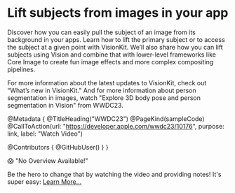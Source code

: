 # Lift subjects from images in your app

Discover how you can easily pull the subject of an image from its background in your apps. Learn how to lift the primary subject or to access the subject at a given point with VisionKit. We’ll also share how you can lift subjects using Vision and combine that with lower-level frameworks like Core Image to create fun image effects and more complex compositing pipelines.

For more information about the latest updates to VisionKit, check out “What’s new in VisionKit." And for more information about person segmentation in images, watch "Explore 3D body pose and person segmentation in Vision" from WWDC23.

@Metadata {
   @TitleHeading("WWDC23")
   @PageKind(sampleCode)
   @CallToAction(url: "https://developer.apple.com/wwdc23/10176", purpose: link, label: "Watch Video")

   @Contributors {
      @GitHubUser(<replace this with your GitHub handle>)
   }
}

😱 "No Overview Available!"

Be the hero to change that by watching the video and providing notes! It's super easy:
 [Learn More…](https://wwdcnotes.github.io/WWDCNotes/documentation/wwdcnotes/contributing)
